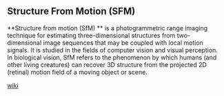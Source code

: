 ## Structure From Motion (SFM)


**Structure from motion (SfM) ** is a photogrammetric range imaging technique for estimating three-dimensional structures from two-dimensional image sequences that may be coupled with local motion signals. It is studied in the fields of computer vision and visual perception. In biological vision, SfM refers to the phenomenon by which humans (and other living creatures) can recover 3D structure from the projected 2D (retinal) motion field of a moving object or scene.

[wiki](https://en.wikipedia.org/wiki/Structure_from_motion)